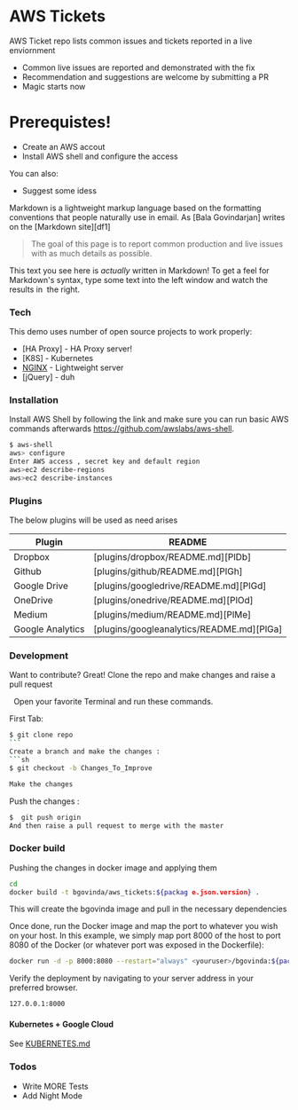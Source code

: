# AWS Tickets
AWS Ticket repo lists common issues and tickets reported in a live enviornment 
  - Common live issues are reported and demonstrated with the fix
  - Recommendation and suggestions are welcome by  submitting a PR
  - Magic starts now

# Prerequistes!
  - Create an AWS accout
  - Install AWS shell and configure the access
 
You can also:
  - Suggest some idess 

Markdown is a lightweight markup language based on the formatting conventions that people naturally use in email.  As [Bala Govindarjan] writes on the [Markdown site][df1]

> The goal of this page is
> to report common production and live issues 
> with as much details as possible. 

This text you see here is *actually* written in Markdown! To get a feel for Markdown's syntax, type some text into the left window and watch the results in  the right.

### Tech

This demo uses number of open source projects to work properly:

* [HA Proxy] - HA Proxy server!
* [K8S] - Kubernetes
* [NGINX](https://www.nginx.com/) - Lightweight server
* [jQuery] - duh


### Installation

Install AWS Shell by following the link and make sure you can run basic AWS commands afterwards
https://github.com/awslabs/aws-shell.

```sh
$ aws-shell
aws> configure
Enter AWS access , secret key and default region
aws>ec2 describe-regions
aws>ec2 describe-instances
```

### Plugins

The below plugins will be used as need arises 

| Plugin | README |
| ------ | ------ |
| Dropbox | [plugins/dropbox/README.md][PlDb] |
| Github | [plugins/github/README.md][PlGh] |
| Google Drive | [plugins/googledrive/README.md][PlGd] |
| OneDrive | [plugins/onedrive/README.md][PlOd] |
| Medium | [plugins/medium/README.md][PlMe] |
| Google Analytics | [plugins/googleanalytics/README.md][PlGa] |


### Development

Want to contribute? Great!
Clone the repo and make changes and raise a pull request

 
Open your favorite Terminal and run these commands.

First Tab:
```sh
$ git clone repo
``` 
Create a branch and make the changes :
```sh
$ git checkout -b Changes_To_Improve

Make the changes
```
Push the changes :
```sh
$  git push origin
And then raise a pull request to merge with the master 
```
### Docker build 
Pushing the changes in docker image and applying them 
```sh
cd 
docker build -t bgovinda/aws_tickets:${packag e.json.version} .
```
This will create the bgovinda image and pull in the necessary dependencies

Once done, run the Docker image and map the port to whatever you wish on your host. In this example, we simply map port 8000 of the host to port 8080 of the Docker (or whatever port was exposed in the Dockerfile):

```sh
docker run -d -p 8000:8080 --restart="always" <youruser>/bgovinda:${package.json.version}
```

Verify the deployment by navigating to your server address in your preferred browser.

```sh
127.0.0.1:8000
```

#### Kubernetes + Google Cloud 

See [KUBERNETES.md](https://github.com/joemccann/dillinger/blob/master/KUBERNETES.md)


### Todos
 - Write MORE Tests
 - Add Night Mode


